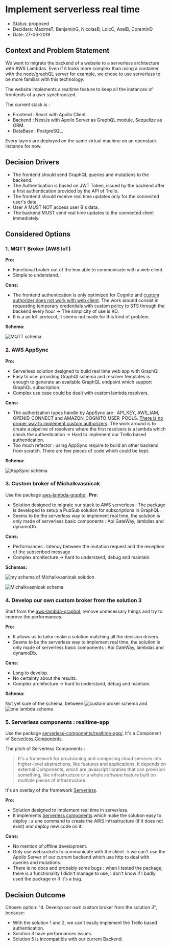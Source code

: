 # Implement serverless real time

* Status: proposed
* Deciders: MaximeT, BenjaminG, NicolasB, LoicC, AxelB, CorentinD
* Date: 27-06-2019


## Context and Problem Statement

We want to migrate the backend of a website to a serverless architecture with AWS Lambdas. 
Even if it looks more complex than using a container with the node/graphQL server for example,
we chose to use serverless to be more familiar with this technology.

The website implements a realtime feature to keep all the instances of frontends of a user synchronized.

The current stack is :
* Frontend : React with Apollo Client.
* Backend : NestJs with Apollo Server as GraphQL module, Sequelize as ORM.
* DataBase : PostgreSQL.

Every layers are deployed on the same virtual machine on an openstack instance for now.

## Decision Drivers

* The frontend should send GraphQL queries and mutations to the backend.
* The Authentication is based on JWT Token, issued by the backend 
after a first authentication provided by the API of Trello.
* The frontend should receive real time updates only for the connected user's data.
* User A MUST NOT access user B's data.
* The backend MUST send real time updates to the connected client immediately.

## Considered Options

### 1. MQTT Broker (AWS IoT)

**Pro:**

* Functional broker out of the box able to communicate with a web client.
* Simple to understand.

**Cons:**

* The frontend authentication is only optimized for Cognito and
 [custom authorizer does not work with web client](https://github.com/aws/aws-iot-device-sdk-js/issues/169).
The work around consist in requesting temporary credentials with custom policy to STS through
the backend every hour &rarr; The simplicity of use is KO.   
* It is a an IoT protocol, it seems not made for this kind of problem.

**Schema:**

![MQTT schema](Schema_serverless_pubsub_mqtt.png)

### 2. AWS AppSync

**Pro:**

* Serverless solution designed to build real time web app with GraphQl.
* Easy to use: providing GraphQl schema and resolver templates is enough to generate 
an available GraphQL endpoint which support GraphQL subscription.
* Complex use case could be dealt with custom lambda resolvers.

**Cons:** 

* The authorization types handle by AppSync are : API_KEY, AWS_IAM, OPENID_CONNECT and
 AMAZON_COGNITO_USER_POOLS.
 [There is no proper way to implement custom authorizers](https://github.com/aws/aws-appsync-community/issues/2). 
 The work around is to create a pipeline of resolvers where the first resolvers is a lambda 
 which check the authentication &rarr; Hard to implement our Trello based authentication.
* Too much refactor : using AppSync require to build an other backend from scratch. 
There are few pieces of code which could be kept.

**Schema:**

![AppSync schema](appsync_schema.png)

### 3. Custom broker of Michalkvasnicak

Use the package [aws-lambda-graphql](https://github.com/michalkvasnicak/aws-lambda-graphql).
**Pro:** 

* Solution designed to migrate our stack to AWS serverless :
 The package is developed to setup a PubSub solution for subscriptions in GraphQL.
* Seems to be the serverless way to implement real time, the solution is only made of serverless basic
 components : Api GateWay, lambdas and dynamoDb.

**Cons:** 

* Performances : latency between the mutation request and the reception of the subscribed message
* Complex architecture &rarr; hard to understand, debug and maintain.

**Schemas:**

![my schema of Michalkvasnicak solution](my_schema_of_Michalkvasnicak_solution.jpg)

![Michalkvasnicak schema](michalkvasnicak_schema.svg)

### 4. Develop our own custom broker from the solution 3

Start from the [aws-lambda-graphql](https://github.com/michalkvasnicak/aws-lambda-graphql), 
remove unnecessary things and try to improve the performances. 

**Pro:** 

* It allows us to tailor-make a solution matching all the decision drivers.
* Seems to be the serverless way to implement real time, the solution is only made of serverless basic
 components : Api GateWay, lambdas and dynamoDb.

**Cons:** 

* Long to develop.
* No certainty about the results.
* Complex architecture &rarr; hard to understand, debug and maintain.
 
**Schema:** 
 
Not yet sure of the schema, between 
 ![custom broker schema](DynamoDb_pubsub_serverless.png)
 and 
 ![one lambda schema](Serverless_Pubsub_One_Lambda.png)
 ### 5. Serverless components : realtime-app
 
 Use the package [serverless-components/realtime-app/](https://github.com/serverless-components/realtime-app/).
 It's a Component of [Serverless Components](https://github.com/serverless/components).
 
 The pitch of Serverless Components :
 >It's a framework for provisioning and composing cloud services into higher-level abstractions,
  like features and applications. 
  It depends on external Components, which are javascript libraries that can provision something,
  like infrastructure or a whole software feature built on multiple pieces of infrastructure. 
 
 It's an overlay of the framework [Serverless](https://serverless.com/). 
 
 **Pro:** 
 
 * Solution designed to implement real time in serverless.
 * It implements [Serverless components](https://github.com/serverless/components) which make 
 the solution easy to deploy : a une command to create the AWS infrastructure (if it does not exist) 
 and deploy new code on it.
 
 **Cons:** 
 * No mention of offline development.
 * Only use websockets to communicate with the client &rarr; we can't use the Apollo Server of 
 our current backend which use http to deal with queries and mutations.
 * There is no docs and probably some bugs : when I tested the package, there is a functionality
  I didn't manage to use, I don't know if I badly used the package or if it's a bug.

## Decision Outcome

Chosen option: "4. Develop our own custom broker from the solution 3", because:
* With the solution 1 and 2, we can't easily implement the Trello based authentication.
* Solution 3 have performances issues.
* Solution 5 is incompatible with our current Backend. 
